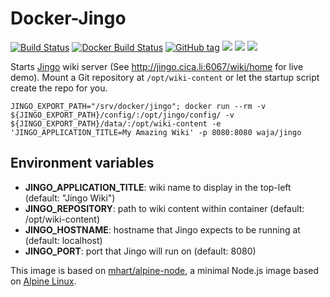 # Docker-Jingo

[![Build Status](https://travis-ci.org/Cyconet/docker-jingo.svg?branch=development)](https://travis-ci.org/Cyconet/docker-jingo)
[![Docker Build Status](https://img.shields.io/docker/build/waja/jingo.svg)](https://hub.docker.com/r/waja/jingo/)
[![GitHub tag](https://img.shields.io/github/tag/Cyconet/jingo.svg)](https://github.com/Cyconet/jingo/tags)
[![](https://img.shields.io/docker/pulls/waja/jingo.svg)](https://hub.docker.com/r/waja/jingo/)
[![](https://img.shields.io/docker/stars/waja/jingo.svg)](https://hub.docker.com/r/waja/jingo/)
[![](https://img.shields.io/docker/automated/waja/jingo.svg)](https://hub.docker.com/r/waja/jingo/)

Starts [Jingo](https://github.com/claudioc/jingo) wiki server (See http://jingo.cica.li:6067/wiki/home for live demo). Mount a Git repository at ```/opt/wiki-content``` or let the startup script create the repo for you.

```
JINGO_EXPORT_PATH="/srv/docker/jingo"; docker run --rm -v ${JINGO_EXPORT_PATH}/config/:/opt/jingo/config/ -v ${JINGO_EXPORT_PATH}/data/:/opt/wiki-content -e 'JINGO_APPLICATION_TITLE=My Amazing Wiki' -p 8080:8080 waja/jingo
```

## Environment variables

* __JINGO_APPLICATION_TITLE__: wiki name to display in the top-left (default: "Jingo Wiki")
* __JINGO_REPOSITORY__: path to wiki content within container (default: /opt/wiki-content)
* __JINGO_HOSTNAME__: hostname that Jingo expects to be running at (default: localhost)
* __JINGO_PORT__: port that Jingo will run on (default: 8080)

This image is based on [mhart/alpine-node](https://github.com/mhart/alpine-node), a minimal Node.js image based on [Alpine Linux](https://alpinelinux.org/). 
